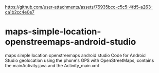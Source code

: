 

https://github.com/user-attachments/assets/76935bcc-c5c5-4fd5-a263-ca1b2cc4e0e7

# maps-simple-location-openstreemaps-android-studio
maps simple location openstreemaps android studio
Code for Android Studio geolocation using the phone's GPS with OpenStreetMaps, contains the mainActivity.java and the Activity_main.xml
